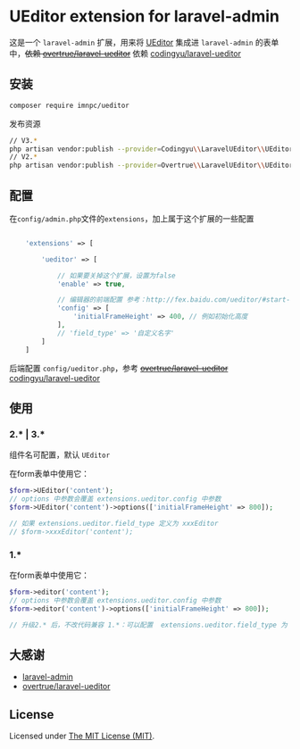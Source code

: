 UEditor extension for laravel-admin
======

这是一个 `laravel-admin` 扩展，用来将 [UEditor](https://ueditor.baidu.com/website/index.html) 集成进 `laravel-admin` 的表单中，~~依赖 [overtrue/laravel-ueditor](https://github.com/overtrue/laravel-ueditor)~~ 依赖 [codingyu/laravel-ueditor](https://github.com/codingyu/laravel-ueditor)

## 安装

```bash
composer require imnpc/ueditor
```

发布资源
```bash
// V3.*
php artisan vendor:publish --provider=Codingyu\\LaravelUEditor\\UEditorServiceProvider
// V2.*
php artisan vendor:publish --provider=Overtrue\\LaravelUEditor\\UEditorServiceProvider
```

## 配置

在`config/admin.php`文件的`extensions`，加上属于这个扩展的一些配置
```php

    'extensions' => [

        'ueditor' => [

            // 如果要关掉这个扩展，设置为false
            'enable' => true,

            // 编辑器的前端配置 参考：http://fex.baidu.com/ueditor/#start-config
            'config' => [
                'initialFrameHeight' => 400, // 例如初始化高度
            ],
            // 'field_type' => '自定义名字'
        ]
    ]

```

后端配置 `config/ueditor.php`，参考 ~~[overtrue/laravel-ueditor](https://github.com/overtrue/laravel-ueditor)~~ [codingyu/laravel-ueditor](https://github.com/codingyu/laravel-ueditor)

## 使用

### 2.* | 3.*
组件名可配置，默认 `UEditor`


在form表单中使用它：
```php
$form->UEditor('content');
// options 中参数会覆盖 extensions.ueditor.config 中参数
$form->UEditor('content')->options(['initialFrameHeight' => 800]);

// 如果 extensions.ueditor.field_type 定义为 xxxEditor
// $form->xxxEditor('content');
```

### 1.*
在form表单中使用它：
```php
$form->editor('content');
// options 中参数会覆盖 extensions.ueditor.config 中参数
$form->editor('content')->options(['initialFrameHeight' => 800]);

// 升级2.* 后，不改代码兼容 1.*：可以配置  extensions.ueditor.field_type 为 editor
```

## 大感谢
- [laravel-admin](https://github.com/z-song/laravel-admin)
- [overtrue/laravel-ueditor](https://github.com/overtrue/laravel-ueditor)

License
------------
Licensed under [The MIT License (MIT)](LICENSE).
